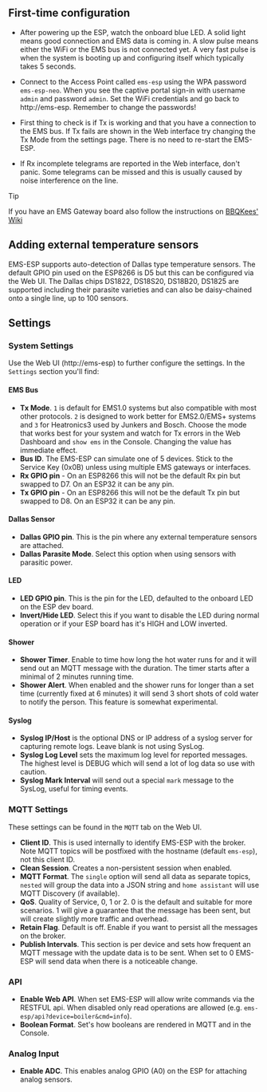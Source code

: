 
## First-time configuration

 - After powering up the ESP, watch the onboard blue LED. A solid light means good connection and EMS data is coming in. A slow pulse means either the WiFi or the EMS bus is not connected yet. A very fast pulse is when the system is booting up and configuring itself which typically takes 5 seconds.
  
 - Connect to the Access Point called `ems-esp` using the WPA password `ems-esp-neo`. When you see the captive portal sign-in with username `admin` and password `admin`. Set the WiFi credentials and go back to http://ems-esp. Remember to change the passwords!

 - First thing to check is if Tx is working and that you have a connection to the EMS bus. If Tx fails are shown in the Web interface try changing the Tx Mode from the settings page. There is no need to re-start the EMS-ESP.

 - If Rx incomplete telegrams are reported in the Web interface, don't panic. Some telegrams can be missed and this is usually caused by noise interference on the line.

> [!TIP]
> If you have an EMS Gateway board also follow the instructions on [BBQKees' Wiki](https://bbqkees-electronics.nl/wiki/)

## Adding external temperature sensors

EMS-ESP supports auto-detection of Dallas type temperature sensors. The default GPIO pin used on the ESP8266 is D5 but this can be configured via the Web UI. The Dallas chips DS1822, DS18S20, DS18B20, DS1825 are supported including their parasite varieties and can also be daisy-chained onto a single line, up to 100 sensors.

## Settings

### System Settings

Use the Web UI (http://ems-esp) to further configure the settings. In the `Settings` section you'll find:

#### EMS Bus

- **Tx Mode**. `1` is default for EMS1.0 systems but also compatible with most other protocols. `2` is designed to work better for EMS2.0/EMS+ systems and `3` for Heatronics3 used by Junkers and Bosch. Choose the mode that works best for your system and watch for Tx errors in the Web Dashboard and `show ems` in the Console. Changing the value has immediate effect.
- **Bus ID**. The EMS-ESP can simulate one of 5 devices. Stick to the Service Key (0x0B) unless using multiple EMS gateways or interfaces.
- **Rx GPIO pin** - On an ESP8266 this will not be the default Rx pin but swapped to D7. On an ESP32 it can be any pin.
- **Tx GPIO pin** - On an ESP8266 this will not be the default Tx pin but swapped to D8. On an ESP32 it can be any pin.

#### Dallas Sensor

- **Dallas GPIO pin**. This is the pin where any external temperature sensors are attached.
- **Dallas Parasite Mode**. Select this option when using sensors with parasitic power.

#### LED

- **LED GPIO pin**. This is the pin for the LED, defaulted to the onboard LED on the ESP dev board.
- **Invert/Hide LED**. Select this if you want to disable the LED during normal operation or if your ESP board has it's HIGH and LOW inverted.

#### Shower

- **Shower Timer**. Enable to time how long the hot water runs for and it will send out an MQTT message with the duration. The timer starts after a minimal of 2 minutes running time.
- **Shower Alert**. When enabled and the shower runs for longer than a set time (currently fixed at 6 minutes) it will send 3 short shots of cold water to notify the person. This feature is somewhat experimental. 

#### Syslog

- **Syslog IP/Host** is the optional DNS or IP address of a syslog server for capturing remote logs. Leave blank is not using SysLog.
- **Syslog Log Level** sets the maximum log level for reported messages. The highest level is DEBUG which will send a lot of log data so use with caution.
- **Syslog Mark Interval** will send out a special `mark` message to the SysLog, useful for timing events.

### MQTT Settings

These settings can be found in the `MQTT` tab on the Web UI.

- **Client ID**. This is used internally to identify EMS-ESP with the broker. Note MQTT topics will be postfixed with the hostname (default `ems-esp`), not this client ID.
- **Clean Session**. Creates a non-persistent session when enabled.
- **MQTT Format**. The `single` option will send all data as separate topics, `nested` will group the data into a JSON string and `home assistant` will use MQTT Discovery (if available).
- **QoS**. Quality of Service, 0, 1 or 2. 0 is the default and suitable for more scenarios. 1 will give a guarantee that the message has been sent, but will create slightly more traffic and overhead.
- **Retain Flag**. Default is off. Enable if you want to persist all the messages on the broker.
- **Publish Intervals**. This section is per device and sets how frequent an MQTT message with the update data is to be sent. When set to 0 EMS-ESP will send data when there is a noticeable change.

### API

- **Enable Web API**. When set EMS-ESP will allow write commands via the RESTFUL api. When disabled only read operations are allowed (e.g. `ems-esp/api?device=boiler&cmd=info`).
- **Boolean Format**. Set's how booleans are rendered in MQTT and in the Console.

### Analog Input

- **Enable ADC**. This enables analog GPIO (A0) on the ESP for attaching analog sensors.
  
